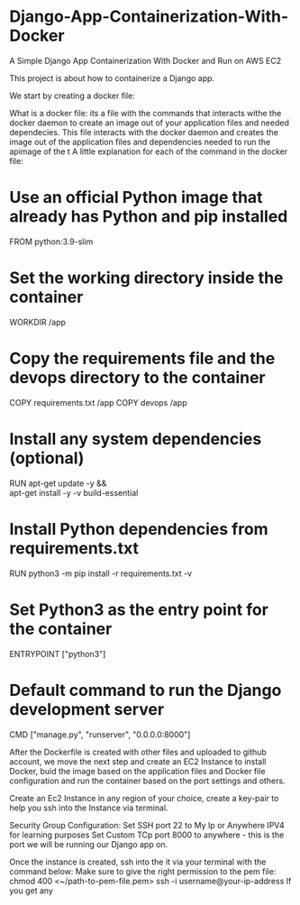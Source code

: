 # Django-App-Containerization-With-Docker
A Simple Django App Containerization With Docker and Run on AWS EC2

This project is about how to containerize a Django app.

We start by creating a docker file:

What is a docker file: its a file with the commands that interacts withe the docker daemon to create an image out of your application files and needed dependecies. 
This file interacts with the docker daemon and creates the image out of the application files and dependencies needed to run the apimage of the t
A little explanation for each of the command in the docker file:

# Use an official Python image that already has Python and pip installed
FROM python:3.9-slim

# Set the working directory inside the container
WORKDIR /app

# Copy the requirements file and the devops directory to the container
COPY requirements.txt /app
COPY devops /app

# Install any system dependencies (optional)
RUN apt-get update -y && \
    apt-get install -y -v build-essential

# Install Python dependencies from requirements.txt
RUN python3 -m pip install -r requirements.txt -v

# Set Python3 as the entry point for the container
ENTRYPOINT ["python3"]

# Default command to run the Django development server
CMD ["manage.py", "runserver", "0.0.0.0:8000"]


After the Dockerfile is created with other files and uploaded to github account, we move the next step and create an EC2 Instance to install Docker, buid the image based on the application files and Docker file configuration and run the container based on the port settings and others.

Create an Ec2 Instance in any region of your choice, create a key-pair to help you ssh into the Instance via terminal.

Security Group Configuration:
Set SSH port 22 to My Ip or Anywhere IPV4 for learning purposes
Set Custom TCp port 8000 to anywhere - this is the port we will be running our Django app on.

Once the instance is created, ssh into the it via your terminal with the command below:
Make sure to give the right permission to the pem file:
 chmod 400 <~/path-to-pem-file.pem>
 ssh -i <path to your pem file> username@your-ip-address
 If you get any 

